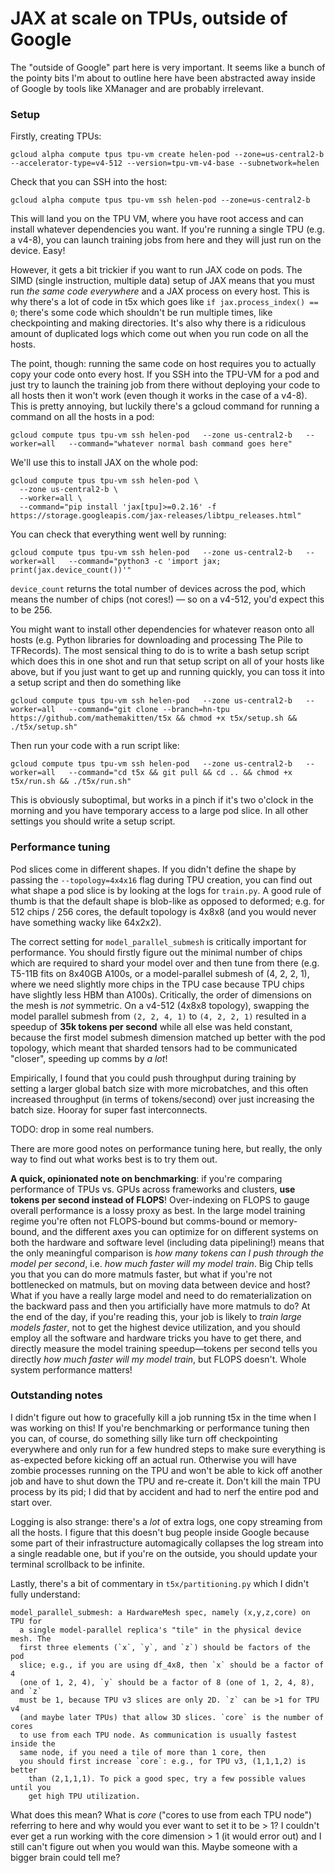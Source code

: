 # JAX at scale on TPUs, outside of Google 

The "outside of Google" part here is very important. It seems like a bunch of the pointy bits I'm about to outline here have been abstracted away inside of Google by tools like XManager and are probably irrelevant. 

### Setup

Firstly, creating TPUs: 

`gcloud alpha compute tpus tpu-vm create helen-pod --zone=us-central2-b --accelerator-type=v4-512 --version=tpu-vm-v4-base --subnetwork=helen`

Check that you can SSH into the host: 

`gcloud alpha compute tpus tpu-vm ssh helen-pod --zone=us-central2-b`

This will land you on the TPU VM, where you have root access and can install whatever dependencies you want. If you're running a single TPU (e.g. a v4-8), you can launch training jobs from here and they will just run on the device. Easy! 

However, it gets a bit trickier if you want to run JAX code on pods.
The SIMD (single instruction, multiple data) setup of JAX means that you must run _the same code everywhere_ and a JAX process on every host. This is why there's a lot of code in t5x which goes like `if jax.process_index() == 0`; there's some code which shouldn't be run multiple times, like checkpointing and making directories. It's also why there is a ridiculous amount of duplicated logs which come out when you run code on all the hosts.

The point, though: running the same code on host requires you to actually copy your code onto every host. If you SSH into the TPU-VM for a pod and just try to launch the training job from there without deploying your code to all hosts then it won't work (even though it works in the case of a v4-8). This is pretty annoying, but luckily there's a gcloud command for running a command on all the hosts in a pod: 

`gcloud compute tpus tpu-vm ssh helen-pod   --zone us-central2-b   --worker=all   --command="whatever normal bash command goes here"`

We'll use this to install JAX on the whole pod: 

```
gcloud compute tpus tpu-vm ssh helen-pod \
  --zone us-central2-b \
  --worker=all \
  --command="pip install 'jax[tpu]>=0.2.16' -f https://storage.googleapis.com/jax-releases/libtpu_releases.html"
```

You can check that everything went well by running:

`gcloud compute tpus tpu-vm ssh helen-pod   --zone us-central2-b   --worker=all   --command="python3 -c 'import jax; print(jax.device_count())'"`

`device_count` returns the total number of devices across the pod, which means the number of chips (not cores!) — so on a v4-512, you'd expect this to be 256. 

You might want to install other dependencies for whatever reason onto all hosts (e.g. Python libraries for downloading and processing The Pile to TFRecords). The most sensical thing to do is to write a bash setup script which does this in one shot and run that setup script on all of your hosts like above, but if you just want to get up and running quickly, you can toss it into a setup script and then do something like 

`gcloud compute tpus tpu-vm ssh helen-pod   --zone us-central2-b   --worker=all   --command="git clone --branch=hn-tpu https://github.com/mathemakitten/t5x && chmod +x t5x/setup.sh && ./t5x/setup.sh"
`

Then run your code with a run script like:

`gcloud compute tpus tpu-vm ssh helen-pod   --zone us-central2-b   --worker=all   --command="cd t5x && git pull && cd .. && chmod +x t5x/run.sh && ./t5x/run.sh"
`

This is obviously suboptimal, but works in a pinch if it's two o'clock in the morning and you have temporary access to a large pod slice. In all other settings you should write a setup script.

### Performance tuning

Pod slices come in different shapes. If you didn't define the shape by passing the `--topology=4x4x16` flag during TPU creation, you can find out what shape a pod slice is by looking at the logs for `train.py`. A good rule of thumb is that the default shape is blob-like as opposed to deformed; e.g. for 512 chips / 256 cores, the default topology is 4x8x8 (and you would never have something wacky like 64x2x2).

The correct setting for `model_parallel_submesh` is critically important for performance. You should firstly figure out the minimal number of chips which are required to shard your model over and then tune from there (e.g. T5-11B fits on 8x40GB A100s, or a model-parallel submesh of (4, 2, 2, 1), where we need slightly more chips in the TPU case because TPU chips have slightly less HBM than A100s). Critically, the order of dimensions on the mesh is _not_ symmetric. On a v4-512 (4x8x8 topology), swapping the model parallel submesh from `(2, 2, 4, 1)` to `(4, 2, 2, 1)` resulted in a speedup of **35k tokens per second** while all else was held constant, because the first model submesh dimension matched up better with the pod topology, which meant that sharded tensors had to be communicated 
"closer", speeding up comms by _a lot_! 

Empirically, I found that you could push throughput during training by setting a larger global batch size with more microbatches, and this often increased throughput (in terms of tokens/second) over just increasing the batch size. Hooray for super fast interconnects. 

TODO: drop in some real numbers.

There are more good notes on performance tuning here, but really, the only way to find out what works best is to try them out.

**A quick, opinionated note on benchmarking**: if you're comparing performance of TPUs vs. GPUs across frameworks and clusters, **use tokens per second instead of FLOPS**! Over-indexing on FLOPS to gauge overall performance is a lossy proxy as best. In the large model training regime you're often not FLOPS-bound but comms-bound or memory-bound, and the different axes you can optimize for on different systems on both the hardware and software level (including data pipelining!) means that the only meaningful comparison is _how many tokens can I push through the model per second_, i.e. _how much faster will my model train_. Big Chip tells you that you can do more matmuls faster, but what if you're not bottlenecked on matmuls, but on moving data between device and host? What if you have a really large model and need to do rematerialization on the backward pass and then you artificially have more matmuls to do? At the end of the day, if you're reading this, your job is likely to _train large models faster_, not to get the highest device utilization, and you should employ all the software and hardware tricks you have to get there, and directly measure the model training speedup—tokens per second tells you directly _how much faster will my model train_, but FLOPS doesn't. Whole system performance matters!

### Outstanding notes

I didn't figure out how to gracefully kill a job running t5x in the time when I was working on this! If you're benchmarking or performance tuning then you can, of course, do something silly like turn off checkpointing everywhere and only run for a few hundred steps to make sure everything is as-expected before kicking off an actual run. Otherwise you will have zombie processes running on the TPU and won't be able to kick off another job and have to shut down the TPU and re-create it.  Don't kill the main TPU process by its pid; I did that by accident and had to nerf the entire pod and start over. 

Logging is also strange: there's a *lot* of extra logs, one copy streaming from all the hosts. I figure that this doesn't bug people inside Google because some part of their infrastructure automagically collapses the log stream into a single readable one, but if you're on the outside, you should update your terminal scrollback to be infinite. 

Lastly, there's a bit of commentary in `t5x/partitioning.py` which I didn't fully understand:

```python3
model_parallel_submesh: a HardwareMesh spec, namely (x,y,z,core) on TPU for
  a single model-parallel replica's "tile" in the physical device mesh. The
  first three elements (`x`, `y`, and `z`) should be factors of the pod
  slice; e.g., if you are using df_4x8, then `x` should be a factor of 4
  (one of 1, 2, 4), `y` should be a factor of 8 (one of 1, 2, 4, 8), and `z`
  must be 1, because TPU v3 slices are only 2D. `z` can be >1 for TPU v4
  (and maybe later TPUs) that allow 3D slices. `core` is the number of cores
  to use from each TPU node. As communication is usually fastest inside the
  same node, if you need a tile of more than 1 core, then
  you should first increase `core`: e.g., for TPU v3, (1,1,1,2) is better
    than (2,1,1,1). To pick a good spec, try a few possible values until you
    get high TPU utilization.
```

What does this mean? What is _core_ ("cores to use from each TPU node") referring to here and why would you ever want to set it to be > 1? I couldn't ever get a run working with the core dimension > 1 (it would error out) and I still can't figure out when you would wan this. Maybe someone with a bigger brain could tell me?
